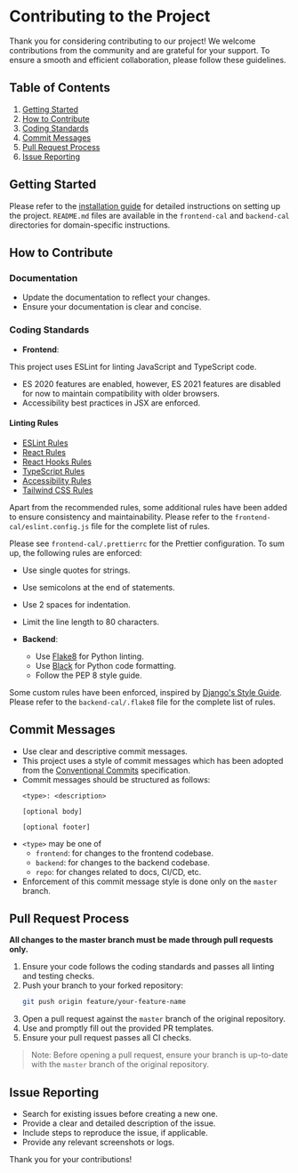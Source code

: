 # Contributing to the Project

Thank you for considering contributing to our project! We welcome contributions from the community and are grateful for your support. To ensure a smooth and efficient collaboration, please follow these guidelines.

## Table of Contents

1. [Getting Started](#getting-started)
2. [How to Contribute](#how-to-contribute)
3. [Coding Standards](#coding-standards)
4. [Commit Messages](#commit-messages)
5. [Pull Request Process](#pull-request-process)
6. [Issue Reporting](#issue-reporting)

## Getting Started

Please refer to the [installation guide](./INSTALLATION.md) for detailed instructions on setting up the project. `README.md` files are available in the `frontend-cal` and `backend-cal` directories for domain-specific instructions.

## How to Contribute

### Documentation

- Update the documentation to reflect your changes.
- Ensure your documentation is clear and concise.

### Coding Standards

- **Frontend**:

This project uses ESLint for linting JavaScript and TypeScript code.

- ES 2020 features are enabled, however, ES 2021 features are disabled for now to maintain compatibility with older browsers.
- Accessibility best practices in JSX are enforced.

#### Linting Rules

  - [ESLint Rules](https://eslint.org/docs/rules/)
  - [React Rules](https://github.com/yannickcr/eslint-plugin-react#recommended)
  - [React Hooks Rules](https://react.dev/reference/rules/rules-of-hooks)
  - [TypeScript Rules](https://typescript-eslint.io/rules/?=recommended)
  - [Accessibility Rules](https://github.com/jsx-eslint/eslint-plugin-jsx-a11y?tab=readme-ov-file#supported-rules)
  - [Tailwind CSS Rules](https://github.com/francoismassart/eslint-plugin-tailwindcss?tab=readme-ov-file#supported-rules)

Apart from the recommended rules, some additional rules have been added to ensure consistency and maintainability. Please refer to the `frontend-cal/eslint.config.js` file for the complete list of rules.

Please see `frontend-cal/.prettierrc` for the Prettier configuration. To sum up, the following rules are enforced:

- Use single quotes for strings.
- Use semicolons at the end of statements.
- Use 2 spaces for indentation.
- Limit the line length to 80 characters.

- **Backend**:

  - Use [Flake8](https://flake8.pycqa.org/en/latest/) for Python linting.
  - Use [Black](https://black.readthedocs.io/en/stable/) for Python code formatting.
  - Follow the PEP 8 style guide.

Some custom rules have been enforced, inspired by [Django's Style Guide](https://docs.djangoproject.com/en/5.1/internals/contributing/writing-code/coding-style/#python-style). Please refer to the `backend-cal/.flake8` file for the complete list of rules.

## Commit Messages

- Use clear and descriptive commit messages.
- This project uses a style of commit messages which has been adopted from the [Conventional Commits](https://www.conventionalcommits.org/en/v1.0.0/) specification.
- Commit messages should be structured as follows:
  ```
  <type>: <description>

  [optional body]

  [optional footer]
  ```
- `<type>` may be one of
    - `frontend`: for changes to the frontend codebase.
    - `backend`: for changes to the backend codebase.
    - `repo`: for changes related to docs, CI/CD, etc.
- Enforcement of this commit message style is done only on the `master` branch.

## Pull Request Process

**All changes to the master branch must be made through pull requests only.**

1. Ensure your code follows the coding standards and passes all linting and testing checks.
2. Push your branch to your forked repository:
   ```sh
   git push origin feature/your-feature-name
   ```
3. Open a pull request against the `master` branch of the original repository.
4. Use and promptly fill out the provided PR templates.
5. Ensure your pull request passes all CI checks.

> Note: Before opening a pull request, ensure your branch is up-to-date with the `master` branch of the original repository.

## Issue Reporting

- Search for existing issues before creating a new one.
- Provide a clear and detailed description of the issue.
- Include steps to reproduce the issue, if applicable.
- Provide any relevant screenshots or logs.

Thank you for your contributions!
